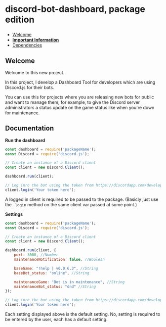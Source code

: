 # discord-bot-dashboard, package edition

###
* [Welcome](https://github.com/julianYaman/discord-bot-dashboard#welcome)
* [**Important Information**](https://github.com/julianYaman/discord-bot-dashboard#important-information)
* [Dependencies](https://github.com/julianYaman/discord-bot-dashboard#dependencies)
##

## Welcome

Welcome to this new project.

In this project, I develop a Dashboard Tool for developers which are using Discord.js for their bots. 

You can use this for projects where you are releasing new bots for public and want to manage them, for example, to give the Discord server administrators a status update on the game status like when you're down for maintenance.

## Documentation
**Run the dashboard**
```js
const dashboard = require('packageName');
const Discord = require('discord.js');

// Create an instance of a Discord client
const client = new Discord.Client();

dashboard.run(client);

// Log inro the bot using the token from https://discordapp.com/developers/applications/me
client.login('Your token here');
```
A logged in client is required to be passed to the package. (Basicly just use the `.login` method on the same client var passed at some point.)

**Settings**
```js
const dashboard = require('packageName');
const Discord = require('discord.js');

// Create an instance of a Discord client
const client = new Discord.Client();

dashboard.run(client, {
    port: 3000, //Number
    maintenanceNotification: false, //Boolean

    baseGame: "!help | v0.0.6.3", //String
    baseBot_status: "online", //String

    maintenanceGame: "Bot is in maintenance", //String
    maintenanceBot_status: "dnd" //String
});

// Log inro the bot using the token from https://discordapp.com/developers/applications/me
client.login('Your token here');
```
Each setting displayed above is the default setting. No, setting is required to be entered by the user, each has a default setting.